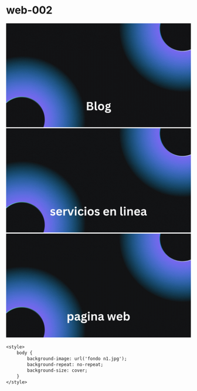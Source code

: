 # web-002



<a href="https://ice200626.github.io/web-003/">
  <img src="boton 002.gif" alt="Example GIF">
</a>

<a href="https://ice200626.github.io/web-003/">
  <img src="boton 003.gif" alt="Example GIF">
</a>

<a href="https://ice200626.github.io/web-003/">
  <img src="boton 004.gif" alt="Example GIF">
</a>






<html lang="es">
<head>
    <meta charset="UTF-8">
    <meta name="viewport" content="width=device-width, initial-scale=1.0">
  
    <style>
        body {
            background-image: url('fondo n1.jpg');
            background-repeat: no-repeat;
            background-size: cover;
        }
    </style>
</head>
<body>
    <h1></h1>
</body>
</html>
